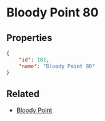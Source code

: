 # Bloody Point 80

<no description available>

## Properties

```json
{
    "id": 181,
    "name": "Bloody Point 80"
}
```

## Related

- [Bloody Point](../items/10816-bloody-point.md)

